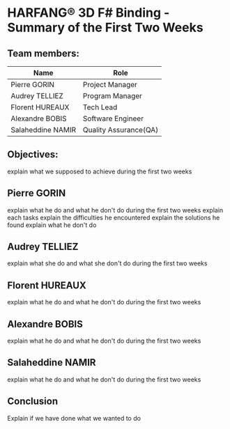# HARFANG® 3D F# Binding - Summary of the First Two Weeks

## Team members:

| Name | Role |
| --- | --- |
| Pierre GORIN | Project Manager |
| Audrey TELLIEZ | Program Manager |
| Florent HUREAUX | Tech Lead |
| Alexandre BOBIS | Software Engineer |
| Salaheddine NAMIR | Quality Assurance(QA) |

## Objectives:
explain what we supposed to achieve during the first two weeks

## Pierre GORIN
explain what he do and what he don't do during the first two weeks
explain each tasks
explain the difficulties he encountered
explain the solutions he found
explain what he don't do

## Audrey TELLIEZ
explain what she do and what she don't do  during the first two weeks

## Florent HUREAUX
explain what he do and what he don't do during the first two weeks

## Alexandre BOBIS
explain what he do and what he don't do during the first two weeks

## Salaheddine NAMIR
explain what he do and what he don't do during the first two weeks

## Conclusion
Explain if we have done what we wanted to do 